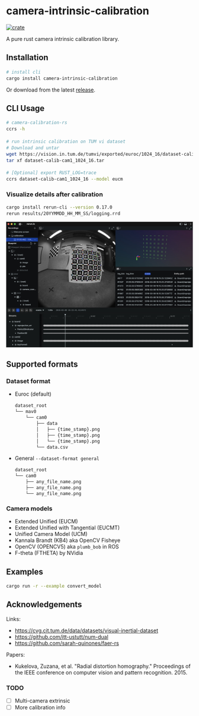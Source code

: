 # camera-intrinsic-calibration
[![crate](https://img.shields.io/crates/v/camera-intrinsic-calibration.svg)](https://crates.io/crates/camera-intrinsic-calibration)

A pure rust camera intrinsic calibration library.

## Installation
```sh
# install cli
cargo install camera-intrinsic-calibration
```
Or download from the latest [release](https://github.com/powei-lin/camera-intrinsic-calibration-rs/releases).

## CLI Usage
```sh
# camera-calibration-rs
ccrs -h

# run intrinsic calibration on TUM vi dataset
# Download and untar
wget https://vision.in.tum.de/tumvi/exported/euroc/1024_16/dataset-calib-cam1_1024_16.tar
tar xf dataset-calib-cam1_1024_16.tar

# [Optional] export RUST_LOG=trace
ccrs dataset-calib-cam1_1024_16 --model eucm

```
### Visualize details after calibration
```sh
cargo install rerun-cli --version 0.17.0
rerun results/20YYMMDD_HH_MM_SS/logging.rrd
```
<img src="data/rerun_logs.jpg" width="800" alt="example detection">

## Supported formats
### Dataset format
* Euroc (default)
    ```
    dataset_root
    └── mav0
        └── cam0
            ├── data
            │   ├── {time_stamp}.png
            │   ├── {time_stamp}.png
            │   └── {time_stamp}.png
            └── data.csv
    ```
* General `--dataset-format general`
    ```
    dataset_root
    └── cam0
        ├── any_file_name.png
        ├── any_file_name.png
        └── any_file_name.png
    ```
### Camera models
* Extended Unified (EUCM)
* Extended Unified with Tangential (EUCMT)
* Unified Camera Model (UCM)
* Kannala Brandt (KB4) aka OpenCV Fisheye
* OpenCV (OPENCV5) aka `plumb_bob` in ROS
* F-theta (FTHETA) by NVidia

## Examples
```sh
cargo run -r --example convert_model
```

## Acknowledgements
Links:
* https://cvg.cit.tum.de/data/datasets/visual-inertial-dataset
* https://github.com/itt-ustutt/num-dual
* https://github.com/sarah-quinones/faer-rs

Papers:

* Kukelova, Zuzana, et al. "Radial distortion homography." Proceedings of the IEEE conference on computer vision and pattern recognition. 2015.

### TODO
* [ ] Multi-camera extrinsic
* [ ] More calibration info